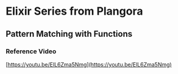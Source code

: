 # Elixir Series from Plangora

## Pattern Matching with Functions

### Reference Video
[https://youtu.be/ElL6Zma5Nmg](https://youtu.be/ElL6Zma5Nmg)